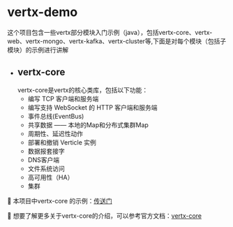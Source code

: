 # vertx-demo

这个项目包含一些vertx部分模块入门示例（java），包括vertx-core、vertx-web、vertx-mongo、vertx-kafka、vertx-cluster等,下面是对每个模块（包括子模块）的示例进行讲解

- ## vertx-core
   vertx-core是vertx的核心类库，包括以下功能：
     - 编写 TCP 客户端和服务端
     - 编写支持 WebSocket 的 HTTP 客户端和服务端
     - 事件总线(EventBus)
     - 共享数据 —— 本地的Map和分布式集群Map
     - 周期性、延迟性动作
     - 部署和撤销 Verticle 实例
     - 数据报套接字
     - DNS客户端
     - 文件系统访问
     - 高可用性（HA）
     - 集群
     
 :pushpin: 本项目中vertx-core 的示例：[传送门](https://github.com/Dangerxfh/vertx-demo/tree/master/vertx-core) 
 
 :pushpin: 想要了解更多关于vertx-core的介绍，可以参考官方文档：[vertx-core](https://vertxchina.github.io/vertx-translation-chinese/core/Core.html)
